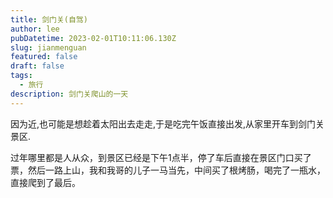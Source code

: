 ```yaml
---
title: 剑门关(自驾)
author: lee
pubDatetime: 2023-02-01T10:11:06.130Z
slug: jianmenguan
featured: false
draft: false
tags:
  - 旅行
description: 剑门关爬山的一天
---
```


因为近,也可能是想趁着太阳出去走走,于是吃完午饭直接出发,从家里开车到剑门关景区.

过年哪里都是人从众，到景区已经是下午1点半，停了车后直接在景区门口买了票，然后一路上山，我和我哥的儿子一马当先，中间买了根烤肠，喝完了一瓶水，直接爬到了最后。

